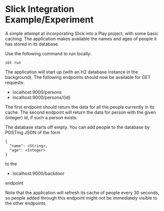 # Slick Integration Example/Experiment

A simple attempt at incorporating Slick into a Play project, with some basic caching.  The application makes available the names and ages of people it has stored in its database.

Use the following command to run locally:
```$xslt
sbt run
```

The application will start up (with an H2 database instance in the background).  The following endpoints should now be available for GET requests:
- localhost:9000/persons
- localhost:9000/persons/{id}

The first endpoint should return the data for all the people currently in its cache.  The second endpoint will return the data for person with the given (integer) id, if such a person exists.

The database starts off empty.  You can add people to the database by POSTing JSON of the form
```$xslt
{
  "name": <String>,
  "age": <Integer>
}
```
to the
- localhost:9000/backdoor

endpoint

Note that the application will refresh its cache of people every 30 seconds, so people added through this endpoint might not be immediately visible to the other endpoints.